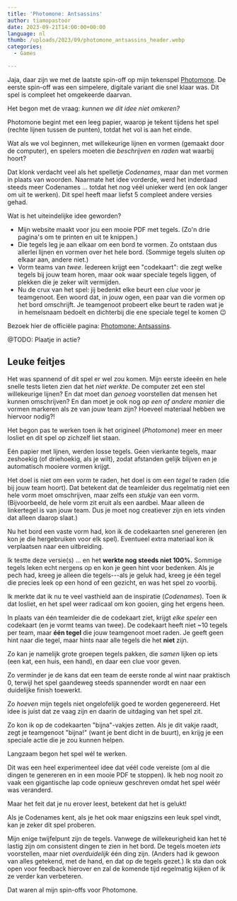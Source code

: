 ```yaml
---
title: 'Photomone: Antsassins'
author: tiamopastoor
date: 2023-09-21T14:00:00+00:00
language: nl
thumb: /uploads/2023/09/photomone_antsassins_header.webp
categories:
  - Games

---
```

Jaja, daar zijn we met de laatste spin-off op mijn tekenspel [Photomone][1]. De eerste spin-off was een simpelere, digitale variant die snel klaar was. Dit spel is compleet het omgekeerde daarvan.

Het begon met de vraag: _kunnen we dit idee niet omkeren?_

Photomone begint met een leeg papier, waarop je tekent tijdens het spel (rechte lijnen tussen de punten), totdat het vol is aan het einde.

Wat als we vol beginnen, met willekeurige lijnen en vormen (gemaakt door de computer), en spelers moeten die _beschrijven_ en _raden_ wat waarbij hoort?

Dat klonk verdacht veel als het spelletje _Codenames_, maar dan met vormen in plaats van woorden. Naarmate het idee vorderde, werd het inderdaad steeds meer Codenames ... totdat het nog véél unieker werd (en ook langer om uit te werken). Dit spel heeft maar liefst 5 compleet andere versies gehad.

Wat is het uiteindelijke idee geworden? 

  * Mijn website maakt voor jou een mooie PDF met tegels. (Zo'n drie pagina's om te printen en uit te knippen.)
  * Die tegels leg je aan elkaar om een bord te vormen. Zo ontstaan dus allerlei lijnen en vormen over het hele bord. (Sommige tegels sluiten op elkaar aan, andere niet.)
  * Vorm teams van _twee_. Iedereen krijgt een "codekaart": die zegt welke tegels bij jouw team horen, maar ook waar speciale tegels liggen, of plekken die je zeker wilt vermijden.
  * Nu de crux van het spel: jij bedenkt elke beurt een _clue_ voor je teamgenoot. Een woord dat, in jouw ogen, een paar van die vormen op het bord omschrijft. Je teamgenoot probeert elke beurt te raden wat je in hemelsnaam bedoelt en dichterbij die ene speciale tegel te komen 😉

Bezoek hier de officiële pagina: [Photomone: Antsassins][2].

@TODO: Plaatje in actie?

## Leuke feitjes

Het was spannend of dit spel er wel zou komen. Mijn eerste ideeën en hele snelle tests lieten zien dat het _niet werkte_. De computer zet een stel willekeurige lijnen? En dat moet dan _genoeg_ voorstellen dat mensen het kunnen omschrijven? En dan moet je ook nog _op een of andere manier_ die vormen markeren als ze van jouw team zijn? Hoeveel materiaal hebben we hiervoor nodig?!

Het begon pas te werken toen ik het origineel (_Photomone_) meer en meer losliet en dit spel op zichzelf liet staan.

Eén papier met lijnen, werden losse tegels. Geen vierkante tegels, maar zeshoekig (of driehoekig, als je wilt), zodat afstanden gelijk blijven en je automatisch mooiere vormen krijgt.

Het doel is niet om een _vorm_ te raden, het doel is om een _tegel_ te raden (die bij jouw team hoort). Dat betekent dat de teamleider dus regelmatig niet een hele vorm moet omschrijven, maar zelfs een _stukje_ van een vorm. (Bijvoorbeeld, de hele vorm zit eruit als een aardbei. Maar alleen de linkertegel is van jouw team. Dus je moet nog creatiever zijn en iets vinden dat alleen daarop slaat.)

Nu het bord een vaste vorm had, kon ik de codekaarten snel genereren (en kon je die hergebruiken voor elk spel). Eventueel extra materiaal kon ik verplaatsen naar een uitbreiding.

Ik testte deze versie(s) ... en het **werkte nog steeds niet 100%.** Sommige tegels leken echt nergens op en kon je geen hint voor bedenken. Als je pech had, kreeg je alleen die tegels---als je geluk had, kreeg je één tegel die precies leek op een hond of een gezicht, en was het spel zo voorbij.

Ik merkte dat ik nu te veel vasthield aan de inspiratie (_Codenames_). Toen ik dat losliet, en het spel weer radicaal om kon gooien, ging het ergens heen.

In plaats van één teamleider die de codekaart ziet, krijgt _elke speler_ een codekaart (en je vormt teams van twee). De codekaart heeft niet ~10 tegels per team, maar **één tegel** die jouw teamgenoot moet raden. Je geeft geen hint naar die tegel, maar hints naar alle tegels die het **niet** zijn.

Zo kan je namelijk grote groepen tegels pakken, die _samen_ lijken op iets (een kat, een huis, een hand), en daar een clue voor geven.

Zo verminder je de kans dat een team de eerste ronde al wint naar praktisch 0, terwijl het spel gaandeweg steeds spannender wordt en naar een duidelijke finish toewerkt.

Zo _hoeven_ mijn tegels niet ongelofelijk goed te worden gegenereerd. Het idee is juist dat ze vaag zijn en daarin de uitdaging van het spel zit.

Zo kon ik op de codekaarten "bijna"-vakjes zetten. Als je dit vakje raadt, zegt je teamgenoot "bijna!" (want je bent dicht in de buurt), en krijg je een speciale actie die je zou kunnen helpen.

Langzaam begon het spel wél te werken. 

Dit was een heel experimenteel idee dat véél code vereiste (om al die dingen te genereren en in een mooie PDF te stoppen). Ik heb nog nooit zo vaak een gigantische lap code opnieuw geschreven omdat het spel wéér was veranderd.

Maar het feit dat je nu erover leest, betekent dat het is gelukt! 

Als je Codenames kent, als je het ook maar enigszins een leuk spel vindt, kan je zeker dit spel proberen.

Mijn enige twijfelpunt zijn de tegels. Vanwege de willekeurigheid kan het té lastig zijn om consistent dingen te zien in het bord. De tegels moeten _iets_ voorstellen, maar niet _overduidelijk_ één ding zijn. (Anders had ik gewoon van alles getekend, met de hand, en dat op de tegels gezet.) Ik sta dan ook open voor feedback hierover en zal de komende tijd regelmatig kijken of ik ze verder kan verbeteren.

Dat waren al mijn spin-offs voor Photomone.

 [1]: /gewoon-een-gedachte/photomone
 [2]: https://pandaqi.com/photomone-antsassins